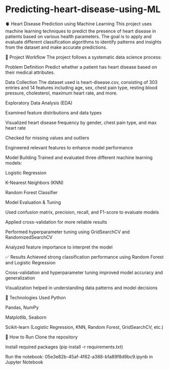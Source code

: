 # Predicting-heart-disease-using-ML
🫀 Heart Disease Prediction using Machine Learning
This project uses machine learning techniques to predict the presence of heart disease in patients based on various health parameters. The goal is to apply and evaluate different classification algorithms to identify patterns and insights from the dataset and make accurate predictions.

📌 Project Workflow
The project follows a systematic data science process:

Problem Definition
Predict whether a patient has heart disease based on their medical attributes.

Data Collection
The dataset used is heart-disease.csv, consisting of 303 entries and 14 features including age, sex, chest pain type, resting blood pressure, cholesterol, maximum heart rate, and more.

Exploratory Data Analysis (EDA)

Examined feature distributions and data types

Visualized heart disease frequency by gender, chest pain type, and max heart rate

Checked for missing values and outliers

Engineered relevant features to enhance model performance

Model Building
Trained and evaluated three different machine learning models:

Logistic Regression

K-Nearest Neighbors (KNN)

Random Forest Classifier

Model Evaluation & Tuning

Used confusion matrix, precision, recall, and F1-score to evaluate models

Applied cross-validation for more reliable results

Performed hyperparameter tuning using GridSearchCV and RandomizedSearchCV

Analyzed feature importance to interpret the model

✅ Results
Achieved strong classification performance using Random Forest and Logistic Regression

Cross-validation and hyperparameter tuning improved model accuracy and generalization

Visualization helped in understanding data patterns and model decisions

📁 Technologies Used
Python

Pandas, NumPy

Matplotlib, Seaborn

Scikit-learn (Logistic Regression, KNN, Random Forest, GridSearchCV, etc.)

🚀 How to Run
Clone the repository

Install required packages (pip install -r requirements.txt)

Run the notebook: 05e3e82b-45af-4f62-a388-b1a89f8d9bc9.ipynb in Jupyter Notebook
